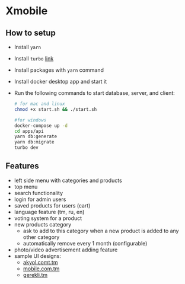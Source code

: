 # Xmobile

## How to setup

- Install `yarn`
- Install `turbo` [link](https://turbo.build/repo/docs/installing)
- Install packages with `yarn` command
- Install docker desktop app and start it
- Run the following commands to start database, server, and client:

  ```bash
  # for mac and linux
  chmod +x start.sh && ./start.sh

  #for windows
  docker-compose up -d
  cd apps/api
  yarn db:generate
  yarn db:migrate
  turbo dev
  ```

## Features

- left side menu with categories and products
- top menu
- search functionality
- login for admin users
- saved products for users (cart)
- language feature (tm, ru, en)
- voting system for a product
- new products category
  - ask to add to this category when a new product is added to any other category
  - automatically remove every 1 month (configurable)
- photo/video advertisement adding feature
- sample UI designs:
  - [akyol.comt.tm](https://akyol.com.tm/index.php?route=product/category&path=72_214)
  - [mobile.com.tm](https://mobile.com.tm/products?category=2)
  - [gerekli.tm](https://gerekli.tm)
